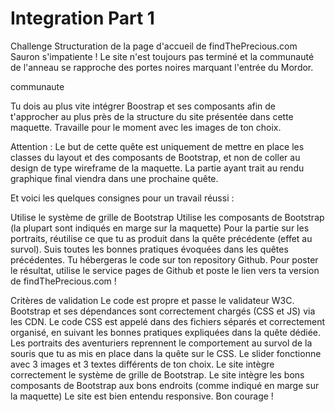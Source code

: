 # Integration Part 1

Challenge
Structuration de la page d'accueil de findThePrecious.com
Sauron s'impatiente ! Le site n'est toujours pas terminé et la communauté de l'anneau se rapproche des portes noires marquant l'entrée du Mordor.

communaute

Tu dois au plus vite intégrer Boostrap et ses composants afin de t'approcher au plus près de la structure du site présentée dans cette maquette. Travaille pour le moment avec les images de ton choix.

Attention : Le but de cette quête est uniquement de mettre en place les classes du layout et des composants de Bootstrap, et non de coller au design de type wireframe de la maquette. La partie ayant trait au rendu graphique final viendra dans une prochaine quête.

Et voici les quelques consignes pour un travail réussi :

Utilise le système de grille de Bootstrap
Utilise les composants de Bootstrap (la plupart sont indiqués en marge sur la maquette)
Pour la partie sur les portraits, réutilise ce que tu as produit dans la quête précédente (effet au survol).
Suis toutes les bonnes pratiques évoquées dans les quêtes précédentes.
Tu hébergeras le code sur ton repository Github. Pour poster le résultat, utilise le service pages de Github et poste le lien vers ta version de findThePrecious.com !

Critères de validation
Le code est propre et passe le validateur W3C.
Bootstrap et ses dépendances sont correctement chargés (CSS et JS) via les CDN.
Le code CSS est appelé dans des fichiers séparés et correctement organisé, en suivant les bonnes pratiques expliquées dans la quête dédiée.
Les portraits des aventuriers reprennent le comportement au survol de la souris que tu as mis en place dans la quête sur le CSS.
Le slider fonctionne avec 3 images et 3 textes différents de ton choix.
Le site intègre correctement le système de grille de Bootstrap.
Le site intègre les bons composants de Bootstrap aux bons endroits (comme indiqué en marge sur la maquette)
Le site est bien entendu responsive.
Bon courage !